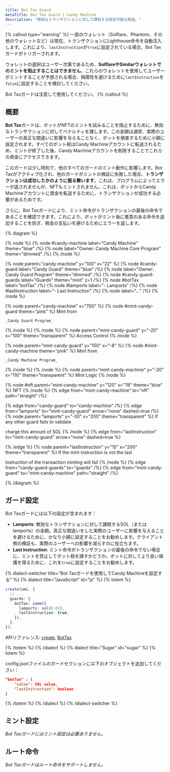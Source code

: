 ```yaml
---
title: Bot Tax Guard
metaTitle: Bot Tax Guard | Candy Machine
description: "無効なトランザクションに対して課税する設定可能な税金。"
---
```


{% callout type="warning" %}
一部のウォレット（Solflare、Phantom、その他のウォレットなど）は現在、トランザクションにLighthouse命令を自動注入します。これにより、`lastInstruction`が`true`に設定されている場合、Bot Taxガードがトリガーされます。

ウォレットの選択はユーザー次第であるため、**SolflareやSimilarウォレットでのミントを阻止することはできません**。これらのウォレットを使用してユーザーがミントすることが予想される場合、偽陽性を避けるために`lastInstruction`を`false`に設定することを検討してください。

Bot Taxガードは注意して使用してください。
{% /callout %}

## 概要

**Bot Tax**ガードは、ボットがNFTのミントを試みることを阻止するために、無効なトランザクションに対してペナルティを課します。この金額は通常、実際のユーザーの真正な間違いに影響を与えることなく、ボットを損害するために小額に設定されます。すべてのボット税はCandy Machineアカウントに転送されるため、ミントが終了した後、Candy Machineアカウントを削除することでこれらの資金にアクセスできます。

このガードは少し特別で、他のすべてのガードのミント動作に影響します。Bot Taxがアクティブ化され、他のガードがミントの検証に失敗した場合、**トランザクションは成功したかのように振る舞います**。これは、プログラムによってエラーが返されませんが、NFTもミントされません。これは、ボットからCandy Machineアカウントに資金を転送するために、トランザクションが成功する必要があるためです。

さらに、Bot Taxガードにより、ミント命令がトランザクションの最後の命令であることを確認できます。これにより、ボットがミント後に悪意のある命令を追加することを防ぎ、税金の支払いを避けるためにエラーを返します。

{% diagram  %}

{% node %}
{% node #candy-machine label="Candy Machine" theme="blue" /%}
{% node label="Owner: Candy Machine Core Program" theme="dimmed" /%}
{% /node %}

{% node parent="candy-machine" y="100" x="22" %}
{% node #candy-guard label="Candy Guard" theme="blue" /%}
{% node label="Owner: Candy Guard Program" theme="dimmed" /%}
{% node #candy-guard-guards label="Guards" theme="mint" z=1 /%}
{% node #botTax label="botTax" /%}
{% node #lamports label="- Lamports" /%}
{% node #lastInstruction label="- Last Instruction" /%}
{% node label="..." /%}
{% /node %}

{% node parent="candy-machine" x="700" %}
  {% node #mint-candy-guard theme="pink" %}
    Mint from

    _Candy Guard Program_
  {% /node %}
{% /node %}
{% node parent="mint-candy-guard" y="-20" x="100" theme="transparent" %}
  Access Control
{% /node %}

{% node parent="mint-candy-guard" y="150" x="-8" %}
  {% node #mint-candy-machine theme="pink" %}
    Mint from 
    
    _Candy Machine Program_
  {% /node %}
{% /node %}
{% node parent="mint-candy-machine" y="-20" x="110" theme="transparent" %}
  Mint Logic
{% /node %}

{% node #nft parent="mint-candy-machine" y="120" x="76" theme="blue" %}
  NFT
{% /node %}
{% edge from="mint-candy-machine" to="nft" path="straight" /%}

{% edge from="candy-guard" to="candy-machine" /%}
{% edge from="lamports" to="mint-candy-guard" arrow="none" dashed=true /%}
{% node parent="lamports" y="-30" x="200" theme="transparent" %}
If any other guard fails to validate

charge this amount of SOL
{% /node %}
{% edge from="lastInstruction" to="mint-candy-guard" arrow="none" dashed=true %}

{% /edge %}
{% node parent="lastInstruction" y="15" x="200" theme="transparent" %}
If the mint instruction is not the last

Instruction of the transaction minting will fail
{% /node %}
{% edge from="candy-guard-guards" to="guards" /%}
{% edge from="mint-candy-guard" to="mint-candy-machine" path="straight" /%}


{% /diagram %}

## ガード設定

Bot Taxガードには以下の設定が含まれます：

- **Lamports**: 無効なトランザクションに対して課税するSOL（またはlamports）の金額。真正な間違いをした実際のユーザーに影響を与えることを避けるために、かなり小額に設定することをお勧めします。クライアント側の検証も、実際のユーザーへの影響を減らすのに役立ちます。
- **Last Instruction**: ミント命令がトランザクションの最後の命令でない場合に、ミントを禁止してボット税を課すかどうか。ボットに対してより良い保護を得るために、これを`true`に設定することをお勧めします。

{% dialect-switcher title="Bot Taxガードを使用してCandy Machineを設定する" %}
{% dialect title="JavaScript" id="js" %}
{% totem %}

```ts
create(umi, {
  // ...
  guards: {
    botTax: some({
      lamports: sol(0.01),
      lastInstruction: true,
    }),
  },
});
```

APIリファレンス: [create](https://mpl-candy-machine.typedoc.metaplex.com/functions/create.html), [BotTax](https://mpl-candy-machine.typedoc.metaplex.com/types/BotTax.html)

{% /totem %}
{% /dialect %}
{% dialect title="Sugar" id="sugar" %}
{% totem %}

config.jsonファイルのガードセクションに以下のオブジェクトを追加してください：

```json
"botTax" : {
    "value": SOL value,
    "lastInstruction": boolean
}
```

{% /totem %}
{% /dialect %}
{% /dialect-switcher %}

## ミント設定

_Bot Taxガードにはミント設定は必要ありません。_

## ルート命令

_Bot Taxガードはルート命令をサポートしません。_
